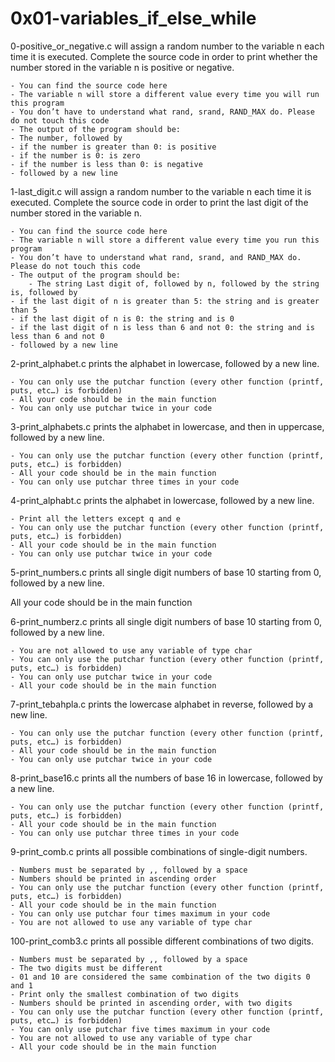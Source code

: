# 0x01-variables_if_else_while

0-positive_or_negative.c will assign a random number to the variable n each time it is executed. Complete the source code in order to print whether the number stored in the variable n is positive or negative.

    - You can find the source code here
    - The variable n will store a different value every time you will run this program
    - You don’t have to understand what rand, srand, RAND_MAX do. Please do not touch this code
    - The output of the program should be:
    - The number, followed by
    - if the number is greater than 0: is positive
    - if the number is 0: is zero
    - if the number is less than 0: is negative
    - followed by a new line


1-last_digit.c will assign a random number to the variable n each time it is executed. Complete the source code in order to print the last digit of the number stored in the variable n.

    - You can find the source code here
    - The variable n will store a different value every time you run this program
    - You don’t have to understand what rand, srand, and RAND_MAX do. Please do not touch this code
    - The output of the program should be:
        - The string Last digit of, followed by n, followed by the string is, followed by
    - if the last digit of n is greater than 5: the string and is greater than 5
    - if the last digit of n is 0: the string and is 0
    - if the last digit of n is less than 6 and not 0: the string and is less than 6 and not 0
    - followed by a new line

2-print_alphabet.c prints the alphabet in lowercase, followed by a new line.

    - You can only use the putchar function (every other function (printf, puts, etc…) is forbidden)
    - All your code should be in the main function
    - You can only use putchar twice in your code

3-print_alphabets.c prints the alphabet in lowercase, and then in uppercase, followed by a new line.

    - You can only use the putchar function (every other function (printf, puts, etc…) is forbidden)
    - All your code should be in the main function
    - You can only use putchar three times in your code

4-print_alphabt.c prints the alphabet in lowercase, followed by a new line.

    - Print all the letters except q and e
    - You can only use the putchar function (every other function (printf, puts, etc…) is forbidden)
    - All your code should be in the main function
    - You can only use putchar twice in your code


5-print_numbers.c prints all single digit numbers of base 10 starting from 0, followed by a new line.

All your code should be in the main function

6-print_numberz.c prints all single digit numbers of base 10 starting from 0, followed by a new line.

    - You are not allowed to use any variable of type char
    - You can only use the putchar function (every other function (printf, puts, etc…) is forbidden)
    - You can only use putchar twice in your code
    - All your code should be in the main function

7-print_tebahpla.c prints the lowercase alphabet in reverse, followed by a new line.

    - You can only use the putchar function (every other function (printf, puts, etc…) is forbidden)
    - All your code should be in the main function
    - You can only use putchar twice in your code

8-print_base16.c prints all the numbers of base 16 in lowercase, followed by a new line.

    - You can only use the putchar function (every other function (printf, puts, etc…) is forbidden)
    - All your code should be in the main function
    - You can only use putchar three times in your code

9-print_comb.c prints all possible combinations of single-digit numbers.

    - Numbers must be separated by ,, followed by a space
    - Numbers should be printed in ascending order
    - You can only use the putchar function (every other function (printf, puts, etc…) is forbidden)
    - All your code should be in the main function
    - You can only use putchar four times maximum in your code
    - You are not allowed to use any variable of type char


100-print_comb3.c prints all possible different combinations of two digits.

    - Numbers must be separated by ,, followed by a space
    - The two digits must be different
    - 01 and 10 are considered the same combination of the two digits 0 and 1
    - Print only the smallest combination of two digits
    - Numbers should be printed in ascending order, with two digits
    - You can only use the putchar function (every other function (printf, puts, etc…) is forbidden)
    - You can only use putchar five times maximum in your code
    - You are not allowed to use any variable of type char
    - All your code should be in the main function
